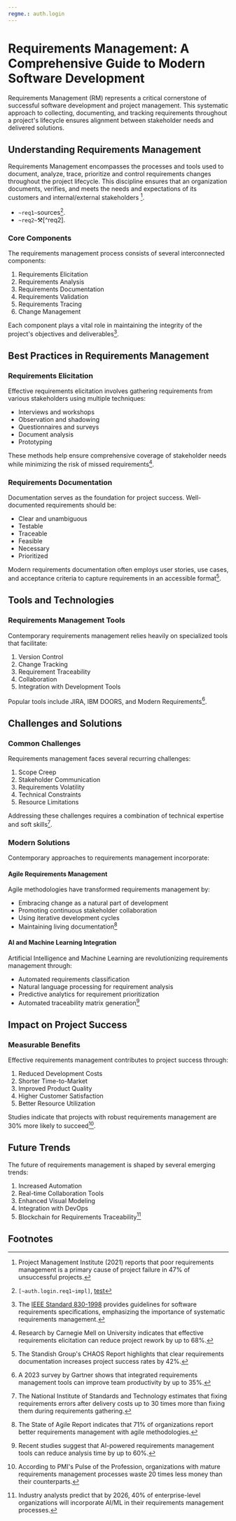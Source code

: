 ```yaml
---
regme.: auth.login 
---
```

# Requirements Management: A Comprehensive Guide to Modern Software Development

Requirements Management (RM) represents a critical cornerstone of successful software development and project management. This systematic approach to collecting, documenting, and tracking requirements throughout a project's lifecycle ensures alignment between stakeholder needs and delivered solutions.

## Understanding Requirements Management

Requirements Management encompasses the processes and tools used to document, analyze, trace, prioritize and control requirements changes throughout the project lifecycle. This discipline ensures that an organization documents, verifies, and meets the needs and expectations of its customers and internal/external stakeholders [^1].

- `~req1~`sources[^req1].
- `~req2~`⚒️[^req2].

### Core Components

The requirements management process consists of several interconnected components:

1. Requirements Elicitation
2. Requirements Analysis
3. Requirements Documentation
4. Requirements Validation
5. Requirements Tracing
6. Change Management

Each component plays a vital role in maintaining the integrity of the project's objectives and deliverables[^2].

## Best Practices in Requirements Management

### Requirements Elicitation

Effective requirements elicitation involves gathering requirements from various stakeholders using multiple techniques:

- Interviews and workshops
- Observation and shadowing
- Questionnaires and surveys
- Document analysis
- Prototyping

These methods help ensure comprehensive coverage of stakeholder needs while minimizing the risk of missed requirements[^3].

### Requirements Documentation

Documentation serves as the foundation for project success. Well-documented requirements should be:

- Clear and unambiguous
- Testable
- Traceable
- Feasible
- Necessary
- Prioritized

Modern requirements documentation often employs user stories, use cases, and acceptance criteria to capture requirements in an accessible format[^4].

## Tools and Technologies

### Requirements Management Tools

Contemporary requirements management relies heavily on specialized tools that facilitate:

1. Version Control
2. Change Tracking
3. Requirement Traceability
4. Collaboration
5. Integration with Development Tools

Popular tools include JIRA, IBM DOORS, and Modern Requirements[^5].

## Challenges and Solutions

### Common Challenges

Requirements management faces several recurring challenges:

1. Scope Creep
2. Stakeholder Communication
3. Requirements Volatility
4. Technical Constraints
5. Resource Limitations

Addressing these challenges requires a combination of technical expertise and soft skills[^6].

### Modern Solutions

Contemporary approaches to requirements management incorporate:

#### Agile Requirements Management

Agile methodologies have transformed requirements management by:

- Embracing change as a natural part of development
- Promoting continuous stakeholder collaboration
- Using iterative development cycles
- Maintaining living documentation[^7]

#### AI and Machine Learning Integration

Artificial Intelligence and Machine Learning are revolutionizing requirements management through:

- Automated requirements classification
- Natural language processing for requirement analysis
- Predictive analytics for requirement prioritization
- Automated traceability matrix generation[^8]

## Impact on Project Success

### Measurable Benefits

Effective requirements management contributes to project success through:

1. Reduced Development Costs
2. Shorter Time-to-Market
3. Improved Product Quality
4. Higher Customer Satisfaction
5. Better Resource Utilization

Studies indicate that projects with robust requirements management are 30% more likely to succeed[^9].

## Future Trends

The future of requirements management is shaped by several emerging trends:

1. Increased Automation
2. Real-time Collaboration Tools
3. Enhanced Visual Modeling
4. Integration with DevOps
5. Blockchain for Requirements Traceability[^10]

## Footnotes

[^1]: Project Management Institute (2021) reports that poor requirements management is a primary cause of project failure in 47% of unsuccessful projects.

[^2]: The [IEEE Standard 830-1998](https://standards.ieee.org/ieee/830/1222/) provides guidelines for software requirements specifications, emphasizing the importance of systematic requirements management.

[^3]: Research by Carnegie Mell
on University indicates that effective requirements elicitation can reduce project rework by up to 68%.

[^4]: The Standish Group's CHAOS Report highlights that clear requirements documentation increases project success rates by 42%.

[^5]: A 2023 survey by Gartner shows that integrated requirements management tools can improve team productivity by up to 35%.

[^6]: The National Institute of Standards and Technology estimates that fixing requirements errors after delivery costs up to 30 times more than fixing them during requirements gathering.

[^7]: The State of Agile Report indicates that 71% of organizations report better requirements management with agile methodologies.

[^8]: Recent studies suggest that AI-powered requirements management tools can reduce analysis time by up to 60%.

[^9]: According to PMI's Pulse of the Profession, organizations with mature requirements management processes waste 20 times less money than their counterparts.

[^10]: Industry analysts predict that by 2026, 40% of enterprise-level organizations will incorporate AI/ML in their requirements management processes.

[^req1]: `[~auth.login.req1~impl]`, [test](http://www.rbc.ru)
